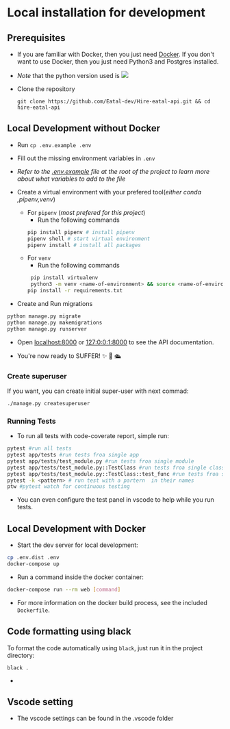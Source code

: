 # Local installation for development

## Prerequisites

- If you are familiar with Docker, then you just need [Docker](https://docs.docker.com/docker-for-mac/install/). If you don't want to use Docker, then you just need Python3 and Postgres installed.

- _Note_ that the python version used is ![](https://img.shields.io/badge/python-3.11.0-red)

- Clone the repository
  ```shell
  git clone https://github.com/Eatal-dev/Hire-eatal-api.git && cd hire-eatal-api
  ```

## Local Development without Docker

- Run `cp .env.example .env`
- Fill out the missing environment variables in `.env`
- _Refer to the [.env.example](../.env.example) file at the root of the project to learn more about what variables to add to the file_

- Create a virtual environment with your prefered tool(_either conda ,pipenv,venv_)

  - For `pipenv` (_most prefered for this project_)
    - Run the following commands
    ```bash
    pip install pipenv # install pipenv
    pipenv shell # start virtual environment
    pipenv install # install all packages
    ```
  - For `venv`
    - Run the following commands
    ```bash
     pip install virtualenv
     python3 -m venv <name-of-environment> && source <name-of-environment>/bin/activate
    pip install -r requirements.txt
    ```

- Create and Run migrations

```bash
python manage.py migrate
python manage.py makemigrations
python manage.py runserver
```

- Open [localhost:8000](http://localhost:8000) or [127:0:0:1:8000](http://127:0:0:1:8000) to see the API documentation.

- You're now ready to SUFFER! ✨ 💅 🛳

### Create superuser

If you want, you can create initial super-user with next commad:

```bash
./manage.py createsuperuser
```

### Running Tests

- To run all tests with code-coverate report, simple run:

```bash
pytest #run all tests
pytest app/tests #run tests froa single app
pytest app/tests/test_module.py #run tests froa single module
pytest app/tests/test_module.py::TestClass #run tests froa single class
pytest app/tests/test_module.py::TestClass::test_func #run tests froa single function
pytest -k <pattern> # run test with a partern  in their names
ptw #pytest watch for continuous testing
```

- You can even configure the test panel in vscode to help while you run tests.

## Local Development with Docker

- Start the dev server for local development:

```bash
cp .env.dist .env
docker-compose up
```

- Run a command inside the docker container:

```bash
docker-compose run --rm web [command]
```

- For more information on the docker build process, see the included `Dockerfile`.

## Code formatting using black

To format the code automatically using `black`,
just run it in the project directory:

    black .

-
## Vscode setting

- The vscode settings can be found in the .vscode folder
